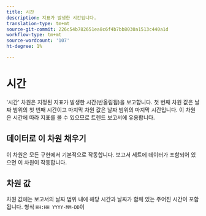 ```yaml
---
title: 시간
description: 지표가 발생한 시간입니다.
translation-type: tm+mt
source-git-commit: 226c54b782651ea8c6f4b7bb8030a1513c440a1d
workflow-type: tm+mt
source-wordcount: '107'
ht-degree: 1%

---
```



# 시간

&#39;시간&#39; 차원은 지정된 지표가 발생한 시간(반올림됨)을 보고합니다. 첫 번째 차원 값은 날짜 범위의 첫 번째 시간이고 마지막 차원 값은 날짜 범위의 마지막 시간입니다. 이 차원은 시간에 따라 지표를 볼 수 있으므로 트렌드 보고서에 유용합니다.

## 데이터로 이 차원 채우기

이 차원은 모든 구현에서 기본적으로 작동합니다. 보고서 세트에 데이터가 포함되어 있으면 이 차원이 작동합니다.

## 차원 값

차원 값에는 보고서의 날짜 범위 내에 해당 시간과 날짜가 함께 있는 주어진 시간이 포함됩니다. 형식 `HH:HH YYYY-MM-DD`이
